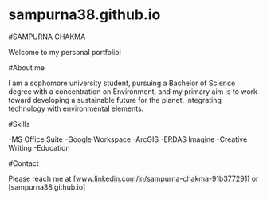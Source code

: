# sampurna38.github.io

#SAMPURNA CHAKMA

Welcome to my personal portfolio!

#About me

I am a sophomore university student, pursuing a Bachelor of Science degree with a concentration on Environment, and my primary aim is to work toward developing a sustainable future for the planet, integrating technology with environmental elements.

#Skills

-MS Office Suite
-Google Workspace
-ArcGIS
-ERDAS Imagine
-Creative Writing
-Education

#Contact

Please reach me at [www.linkedin.com/in/sampurna-chakma-91b377291] or [sampurna38.github.io] 
